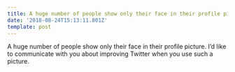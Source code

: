 ```yaml
---
title: A huge number of people show only their face in their profile picture.
date: '2018-08-24T15:13:11.801Z'
template: post
---
```

A huge number of people show only their face in their profile picture. I’d like to communicate with you about improving Twitter when you use such a picture.
